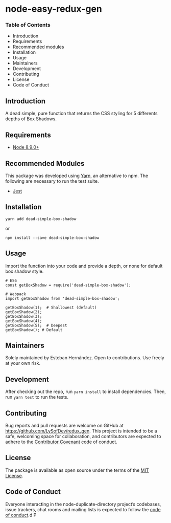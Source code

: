 # node-easy-redux-gen


### Table of Contents
* Introduction
* Requirements
* Recommended modules
* Installation
* Usage
* Maintainers
* Development
* Contributing
* License
* Code of Conduct

## Introduction
A dead simple, pure function that returns the CSS styling for 5 differents depths of Box Shadows.

## Requirements
- [Node 8.9.0+](https://nodejs.org/en/)

## Recommended Modules
This package was developed using [Yarn](https://yarnpkg.com/en/), an alternative to npm.
The following are necessary to run the test suite.

- [Jest](https://github.com/facebook/jest)

## Installation
`yarn add dead-simple-box-shadow`

or

`npm install --save dead-simple-box-shadow`

## Usage

Import the function into your code and provide a depth, or none for default box shadow style.

    # ES6
    const getBoxShadow = require('dead-simple-box-shadow');

    # Webpack
    import getBoxShadow from 'dead-simple-box-shadow';

    getBoxShadow(1);  # Shallowest (default)
    getBoxShadow(2);
    getBoxShadow(3);
    getBoxShadow(4);
    getBoxShadow(5);  # Deepest
    getBoxShadow(); # Default


## Maintainers
Solely maintained by Esteban Hernández. Open to contributions. Use freely at your own risk.

## Development

After checking out the repo, run `yarn install` to install dependencies. Then, run `yarn test` to run the tests.

## Contributing

Bug reports and pull requests are welcome on GitHub at https://github.com/LySofDev/redux_gen. This project is intended to be a safe, welcoming space for collaboration, and contributors are expected to adhere to the [Contributor Covenant](http://contributor-covenant.org) code of conduct.

## License

The package is available as open source under the terms of the [MIT License](https://opensource.org/licenses/MIT).

## Code of Conduct

Everyone interacting in the node-duplicate-directory project’s codebases, issue trackers, chat rooms and mailing lists is expected to follow the [code of conduct](https://github.com/[USERNAME]/redux_gen/blob/master/CODE_OF_CONDUCT.md).d P
